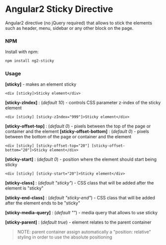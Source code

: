 Angular2 Sticky Directive
==============

Angular2 directive (no jQuery required) that allows to stick the elements such as header, menu, sidebar or any other block on the page.

### NPM

Install with npm:

```bash
npm install ng2-sticky
```

### Usage

**[sticky]** - makes an element sticky

    <div [sticky]>Sticky element</div>

**[sticky-zIndex]** : (_default 10_) - controls CSS parameter z-index of the sticky element

    <div [sticky] [sticky-zIndex="999"]>Sticky element</div>

**[sticky-offset-top]** : (_default 0_) - pixels between the top of the page or container and the element
**[sticky-offset-bottom]** : (_default 0_) - pixels between the bottom of the page or container and the element

    <div [sticky] [sticky-offset-top="20"] [sticky-offset-bottom="20"]>Sticky element</div>
    
**[sticky-start]** : (_default 0_) - position where the element should start being sticky

    <div [sticky] [sticky-start="20"]>Sticky element</div>
    
**[sticky-class]** : (_default "sticky"_) - CSS class that will be added after the element is "sticky"
   
**[sticky-end-class]** : (_default "sticky-end"_) - CSS class that will be added after the element ends to be "sticky"

**[sticky-media-query]** : (_default ""_) - media query that allows to use sticky

**[sticky-parent]** : (_default true_) - element relates to the parent container 

> NOTE: parent container assign automatically a "position: relative" styling in order to use the absolute positioning
